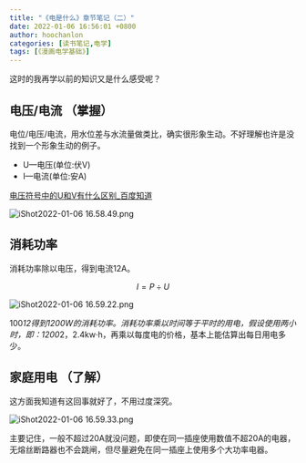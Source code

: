 ```yaml
---
title: "《电是什么》章节笔记（二）"
date: 2022-01-06 16:56:01 +0800
author: hoochanlon
categories: [读书笔记,电学]
tags: [《漫画电学基础》]
---
```


这时的我再学以前的知识又是什么感受呢？ <!-- more -->

## 电压/电流 （掌握）

电位/电压/电流，用水位差与水流量做类比，确实很形象生动。不好理解也许是没找到一个形象生动的例子。

* U—电压(单位:伏V) 
* I—电流(单位:安A) 

[电压符号中的U和V有什么区别_百度知道](https://zhidao.baidu.com/question/1962495473673267620.html)

![iShot2022-01-06 16.58.49.png](https://s2.loli.net/2022/01/06/tF9R1upjMKhD3Ty.png)


## 消耗功率

消耗功率除以电压，得到电流12A。

$$
I={P}\div{U}
$$

![iShot2022-01-06 16.59.22.png](https://s2.loli.net/2022/01/06/XSbEUNGMh2f3qYO.png)

100*12得到1200W的消耗功率。消耗功率乘以时间等于平时的用电，假设使用两小时，即：1200*2，2.4kw·h，再乘以每度电的价格，基本上能估算出每日用电多少。

## 家庭用电 （了解）

这方面我知道有这回事就好了，不用过度深究。

![iShot2022-01-06 16.59.33.png](https://s2.loli.net/2022/01/06/8VilmNabQHOAnC5.png)

主要记住，一般不超过20A就没问题，即使在同一插座使用数值不超20A的电器，无熔丝断路器也不会跳闸，但尽量避免在同一插座上使用多个大功率电器。
